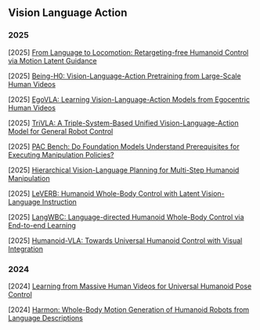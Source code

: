 ## Vision Language Action

### 2025

[2025] [From Language to Locomotion: Retargeting-free Humanoid Control via Motion Latent Guidance](https://arxiv.org/abs/2510.14952)

[2025] [Being-H0: Vision-Language-Action Pretraining from Large-Scale Human Videos](https://arxiv.org/abs/2507.15597)

[2025] [EgoVLA: Learning Vision-Language-Action Models from Egocentric Human Videos](https://arxiv.org/abs/2507.12440)

[2025] [TriVLA: A Triple-System-Based Unified Vision-Language-Action Model for General Robot Control](https://arxiv.org/abs/2507.01424)

[2025] [PAC Bench: Do Foundation Models Understand Prerequisites for Executing Manipulation Policies?](https://arxiv.org/abs/2506.23725)

[2025] [Hierarchical Vision-Language Planning for Multi-Step Humanoid Manipulation](https://arxiv.org/abs/2506.22827)

[2025] [LeVERB: Humanoid Whole-Body Control with Latent Vision-Language Instruction](https://arxiv.org/abs/2506.13751)

[2025] [LangWBC: Language-directed Humanoid Whole-Body Control via End-to-end Learning](https://arxiv.org/abs/2504.21738)

[2025] [Humanoid-VLA: Towards Universal Humanoid Control with Visual Integration](https://arxiv.org/abs/2502.14795)



### 2024

[2024] [Learning from Massive Human Videos for Universal Humanoid Pose Control](https://arxiv.org/abs/2412.14172)

[2024] [Harmon: Whole-Body Motion Generation of Humanoid Robots from Language Descriptions](https://arxiv.org/abs/2410.12773)